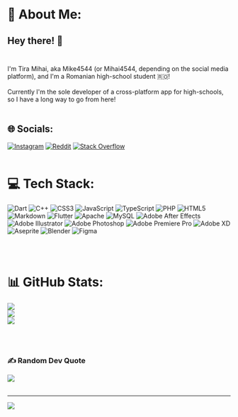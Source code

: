 # 💫 About Me:
## **Hey there!** 👋<br><br>
I'm Tira Mihai, aka Mike4544 (or Mihai4544, depending on the social media platform), and I'm a Romanian high-school student 🇷🇴!<br><br>Currently I'm the sole developer of a cross-platform app for high-schools, so I have a long way to go from here!
<br><br>


## 🌐 Socials:
[![Instagram](https://img.shields.io/badge/Instagram-%23E4405F.svg?logo=Instagram&logoColor=white)](https://instagram.com/mihai4544_designs) [![Reddit](https://img.shields.io/badge/Reddit-%23FF4500.svg?logo=Reddit&logoColor=white)](https://reddit.com/user/Mihai4544) [![Stack Overflow](https://img.shields.io/badge/-Stackoverflow-FE7A16?logo=stack-overflow&logoColor=white)](https://stackoverflow.com/users/20429017)
<br><br>

# 💻 Tech Stack:
![Dart](https://img.shields.io/badge/dart-%230175C2.svg?style=flat&logo=dart&logoColor=white) ![C++](https://img.shields.io/badge/c++-%2300599C.svg?style=flat&logo=c%2B%2B&logoColor=white) ![CSS3](https://img.shields.io/badge/css3-%231572B6.svg?style=flat&logo=css3&logoColor=white) ![JavaScript](https://img.shields.io/badge/javascript-%23323330.svg?style=flat&logo=javascript&logoColor=%23F7DF1E) ![TypeScript](https://img.shields.io/badge/typescript-%23007ACC.svg?style=flat&logo=typescript&logoColor=white) ![PHP](https://img.shields.io/badge/php-%23777BB4.svg?style=flat&logo=php&logoColor=white) ![HTML5](https://img.shields.io/badge/html5-%23E34F26.svg?style=flat&logo=html5&logoColor=white) ![Markdown](https://img.shields.io/badge/markdown-%23000000.svg?style=flat&logo=markdown&logoColor=white) ![Flutter](https://img.shields.io/badge/Flutter-%2302569B.svg?style=flat&logo=Flutter&logoColor=white) ![Apache](https://img.shields.io/badge/apache-%23D42029.svg?style=flat&logo=apache&logoColor=white) ![MySQL](https://img.shields.io/badge/mysql-%2300f.svg?style=flat&logo=mysql&logoColor=white) ![Adobe After Effects](https://img.shields.io/badge/Adobe%20After%20Effects-9999FF.svg?style=flat&logo=Adobe%20After%20Effects&logoColor=white) ![Adobe Illustrator](https://img.shields.io/badge/adobeillustrator-%23FF9A00.svg?style=flat&logo=adobeillustrator&logoColor=white) ![Adobe Photoshop](https://img.shields.io/badge/adobephotoshop-%2331A8FF.svg?style=flat&logo=adobephotoshop&logoColor=white) ![Adobe Premiere Pro](https://img.shields.io/badge/Adobe%20Premiere%20Pro-9999FF.svg?style=flat&logo=Adobe%20Premiere%20Pro&logoColor=white) ![Adobe XD](https://img.shields.io/badge/Adobe%20XD-470137?style=flat&logo=Adobe%20XD&logoColor=#FF61F6) ![Aseprite](https://img.shields.io/badge/Aseprite-FFFFFF?style=flat&logo=Aseprite&logoColor=#7D929E) ![Blender](https://img.shields.io/badge/blender-%23F5792A.svg?style=flat&logo=blender&logoColor=white) 	![Figma](https://img.shields.io/badge/figma-%23F24E1E.svg?style=flat&logo=figma&logoColor=white)

<br><br>

# 📊 GitHub Stats:
![](https://github-readme-stats.vercel.app/api?username=Mike4544&theme=radical&hide_border=false&include_all_commits=true&count_private=false)<br/>
![](https://github-readme-streak-stats.herokuapp.com/?user=Mike4544&theme=radical&hide_border=false)<br/>
![](https://github-readme-stats.vercel.app/api/top-langs/?username=Mike4544&theme=radical&hide_border=false&include_all_commits=true&count_private=false&layout=compact)

<br><br>

### ✍️ Random Dev Quote
![](https://quotes-github-readme.vercel.app/api?type=vetical&theme=radical)<br><br>


---
[![](https://visitcount.itsvg.in/api?id=Mike4544&icon=2&color=11)](https://visitcount.itsvg.in)
